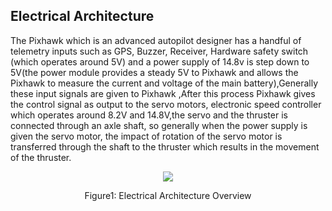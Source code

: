 <h2>Electrical Architecture</h2>

The Pixhawk which is an advanced autopilot designer
has a handful of telemetry inputs such as GPS, Buzzer, Receiver,
Hardware safety switch (which operates around 5V) and a power
supply of 14.8v is step down to 5V(the power module provides a
steady 5V to Pixhawk and allows the Pixhawk to measure the
current and voltage of the main battery),Generally these input
signals are given to Pixhawk ,After this process Pixhawk gives
the control signal as output to the servo motors, electronic speed
controller which operates around 8.2V and 14.8V,the servo and
the thruster is connected through an axle shaft, so generally when
the power supply is given the servo motor, the impact of rotation
of the servo motor is transferred through the shaft to the thruster
which results in the movement of the thruster. 

<div align="center">
    <img src="https://user-images.githubusercontent.com/109530150/230268664-1af1d0fa-8c22-404f-ab10-9785e697d636.png">
    <p>Figure1: Electrical Architecture Overview</p>
</div>

